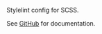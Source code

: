 Stylelint config for SCSS.

See [GitHub](https://github.com/stefanbaumeler/sb-lint) for documentation.

